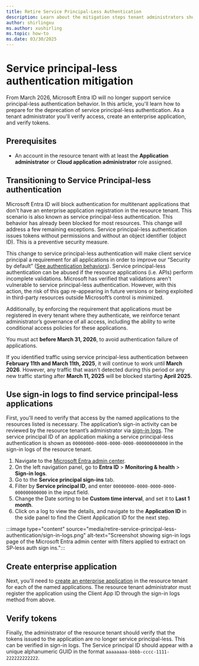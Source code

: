 ```yaml
---
title: Retire Service Principal-Less Authentication
description: Learn about the mitigation steps tenant administrators should perform for service principal-less authentication behavior deprecation.
author: shirlingxu
ms.author: xushirling
ms.topic: how-to
ms.date: 03/30/2025
---
```

# Service principal-less authentication mitigation

From March 2026, Microsoft Entra ID will no longer support service principal-less authentication behavior. In this article, you'll learn how to prepare for the deprecation of service principal-less authentication. As a tenant administrator you'll verify access, create an enterprise application, and verify tokens.

## Prerequisites
- An account in the resource tenant with at least the **Application administrator** or **Cloud application administrator** role assigned. 

## Transitioning to Service Principal-less authentication

Microsoft Entra ID will block authentication for multitenant applications that don't have an enterprise application registration in the resource tenant. This scenario is also known as service principal-less authentication. This behavior has already been blocked for most resources. This change will address a few remaining exceptions. Service principal-less authentication issues tokens without permissions and without an object identifier (object ID). This is a preventive security measure. 

This change to service principal-less authentication will make client service principal a requirement for all applications in order to improve our “Security by default” ([See authentication behaviors](/graph/api/resources/authenticationbehaviors?view=graph-rest-beta&preserve-view=true)). Service principal-less authentication can be abused if the resource applications (i.e. APIs) perform incomplete validations. Microsoft has verified that validations aren't vulnerable to service principal-less authentication. However, with this action, the risk of this gap re-appearing in future versions or being exploited in third-party resources outside Microsoft’s control is minimized. 

Additionally, by enforcing the requirement that applications must be registered in every tenant where they authenticate, we reinforce tenant administrator’s governance of all access, including the ability to write conditional access policies for these applications. 

You must act **before March 31, 2026**, to avoid authentication failure of applications. 

If you identified traffic using service principal-less authentication between **February 11th and March 11th, 2025**, it will continue to work until **March 2026**. However, any traffic that wasn't detected during this period or any new traffic starting after **March 11, 2025** will be blocked starting **April 2025**.

## Use sign-in logs to find service principal-less applications

First, you'll need to verify that access by the named applications to the resources listed is necessary. The application’s sign-in activity can be reviewed by the resource tenant’s administrator via [sign-in logs](../identity/monitoring-health/concept-sign-ins.md). The service principal ID of an application making a service principal-less authentication is shown as `00000000-0000-0000-0000-000000000000` in the sign-in logs of the resource tenant.  

1. Navigate to the [Microsoft Entra admin center](https://entra.microsoft.com/#home).
2. On the left navigation panel, go to **Entra ID** > **Monitoring & health** > **Sign-in logs**.
3. Go to the **Service principal sign-ins** tab.
4. Filter by **Service principal ID**, and enter `00000000-0000-0000-0000-000000000000` in the input field.
5. Change the Date sorting to be **Custom time interval**, and set it to **Last 1 month**.
6. Click on a log to view the details, and navigate to the **Application ID** in the side panel to find the Client Application ID for the next step.

:::image type="content" source="media/retire-service-principal-less-authentication/sign-in-logs.png" alt-text="Screenshot showing sign-in logs page of the Microsoft Entra admin center with filters applied to extract on SP-less auth sign ins.":::

## Create enterprise application

Next, you'll need to [create an enterprise application](/entra/identity/enterprise-apps/create-service-principal-cross-tenant?pivots=msgraph-powershell) in the resource tenant for each of the named applications. The resource tenant administrator must register the application using the Client App ID through the sign-in logs method from above.

## Verify tokens

Finally, the administrator of the resource tenant should verify that the tokens issued to the application are no longer service principal-less. This can be verified in sign-in logs. The Service principal ID should appear with a unique alphanumeric GUID in the format `aaaaaaaa-bbbb-cccc-1111-222222222222`.

